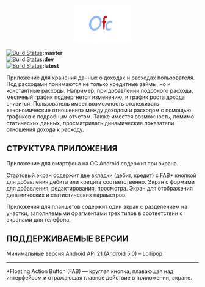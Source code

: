 <p align="center"><img src="res/logo/ofc2.png" width="150" height="100"/></p>

[![Build Status](https://circleci.com/gh/Nimtego/ofc/tree/master.svg?style=svg&circle-token=89eb9291565c29f76f2bf73f889bad000fcb186b)](https://circleci.com/gh/Nimtego/ofc/tree/master)**:master**  
[![Build Status](https://circleci.com/gh/Nimtego/ofc/tree/dev.svg?style=svg&circle-token=89eb9291565c29f76f2bf73f889bad000fcb186b)](https://circleci.com/gh/Nimtego/ofc/tree/dev)**:dev**  
[![Build Status](https://circleci.com/gh/Nimtego/ofc.svg?style=svg&circle-token=89eb9291565c29f76f2bf73f889bad000fcb186b)](https://circleci.com/gh/Nimtego/ofc/tree/dev)**:latest**  


Приложение для хранения данных о доходах и расходах пользователя. 
Под расходами понимаются не только кредитные займы, но и константные расходы. 
Например, при добавлении подобного расхода, месячный график подвергнется изменению, и график роста дохода снизится. 
Пользователь имеет возможность отслеживать «экономические отношения» между доходом и расходом с помощью графиков с подробным отчетом. 
Также имеется возможность, помимо статических данных, просматривать динамические показатели отношения дохода к расходу.

СТРУКТУРА ПРИЛОЖЕНИЯ
------------

Приложение для смартфона на ОС Android содержит три экрана. 

Стартовый экран содержит две вкладки (дебит, кредит) с FAB* кнопкой для добавления дебита или кредита соответственно. 
Экран с формами для добавления, редактирования, просмотра.
Экран для отображения динамических и статистических параметров.

Приложения для планшетов содержит один экран с разделением на участки,
заполняемыми фрагментами трех типов в соответствии с экранами для телефона.

ПОДДЕРЖИВАЕМЫЕ ВЕРСИИ
------------

Минимальные версия Android API 21 (Android 5.0) – Lollipop

-----------
*Floating Action Button (FAB) — круглая кнопка, плавающая над интерфейсом и отражающая главное действие в приложении, экране.
